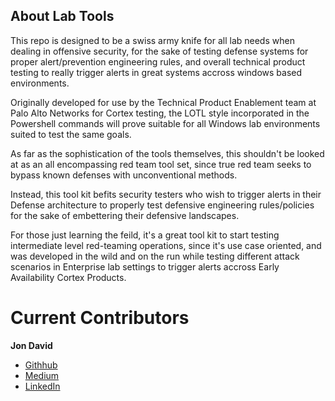 ## About Lab Tools

This repo is designed to be a swiss army knife for all lab needs when dealing in offensive security,
for the sake of testing defense systems for proper alert/prevention engineering rules, and overall technical 
product testing to really trigger alerts in great systems accross windows based environments.

Originally developed for use by the Technical Product Enablement team at Palo Alto Networks for Cortex testing, 
the LOTL style incorporated in the Powershell commands will prove suitable for all Windows lab environments 
suited to test the same goals.

As far as the sophistication of the tools themselves, this shouldn't be looked at as an all encompassing 
red team tool set, since true red team seeks to bypass known defenses with unconventional methods. 

Instead, this tool kit befits security testers who wish to trigger alerts in their Defense architecture 
to properly test defensive engineering rules/policies for the sake of embettering their defensive landscapes.

For those just learning the feild, it's a great tool kit to start testing intermediate level red-teaming operations, since 
it's use case oriented, and was developed in the wild and on the run while testing different attack scenarios in Enterprise 
lab settings to trigger alerts accross Early Availability Cortex Products.


# Current Contributors
**Jon David**
- [Githhub](https://github.com/Jonathan-D-a-v-i-d)
- [Medium](https://jonathan-david.medium.com/about)
- [LinkedIn](https://linkedin.com/in/j-o-n-d-a-v-i-d)
    




